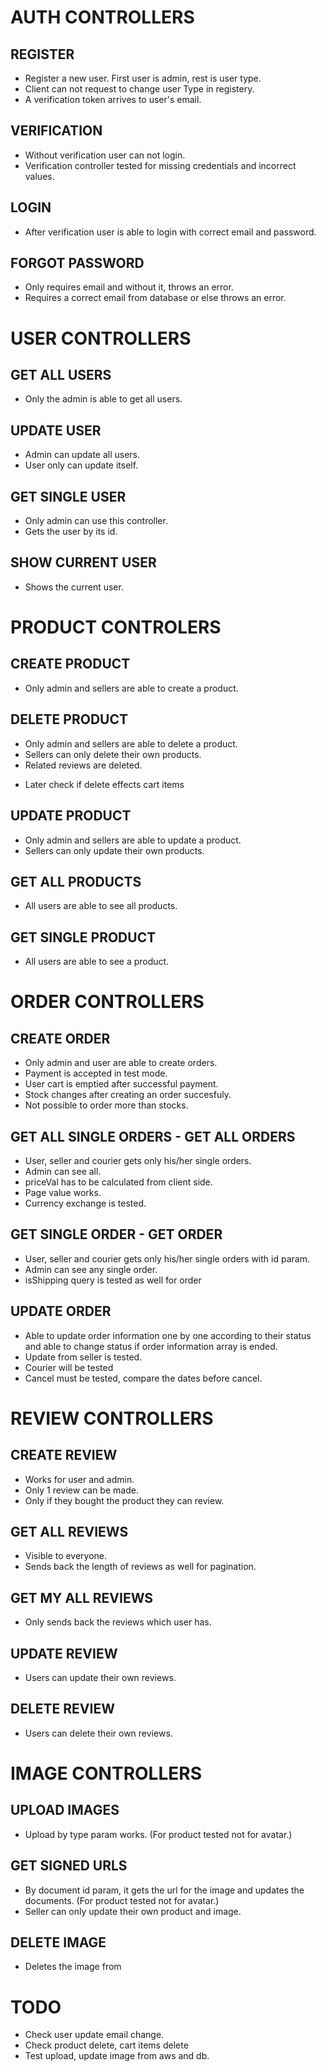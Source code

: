 # AUTH CONTROLLERS

## REGISTER

- Register a new user. First user is admin, rest is user type.
- Client can not request to change user Type in registery.
- A verification token arrives to user's email.

## VERIFICATION

- Without verification user can not login.
- Verification controller tested for missing credentials and incorrect values.

## LOGIN

- After verification user is able to login with correct email and password.

## FORGOT PASSWORD

- Only requires email and without it, throws an error.
- Requires a correct email from database or else throws an error.

# USER CONTROLLERS

## GET ALL USERS

- Only the admin is able to get all users.

## UPDATE USER

- Admin can update all users.
- User only can update itself.

## GET SINGLE USER

- Only admin can use this controller.
- Gets the user by its id.

## SHOW CURRENT USER

- Shows the current user.

# PRODUCT CONTROLERS

## CREATE PRODUCT

- Only admin and sellers are able to create a product.

## DELETE PRODUCT

- Only admin and sellers are able to delete a product.
- Sellers can only delete their own products.
- Related reviews are deleted.
<!-- ! -->
- Later check if delete effects cart items

## UPDATE PRODUCT

- Only admin and sellers are able to update a product.
- Sellers can only update their own products.

## GET ALL PRODUCTS

- All users are able to see all products.

## GET SINGLE PRODUCT

- All users are able to see a product.

# ORDER CONTROLLERS

## CREATE ORDER

- Only admin and user are able to create orders.
- Payment is accepted in test mode.
- User cart is emptied after successful payment.
- Stock changes after creating an order succesfuly.
- Not possible to order more than stocks.

## GET ALL SINGLE ORDERS - GET ALL ORDERS

- User, seller and courier gets only his/her single orders.
- Admin can see all.
- priceVal has to be calculated from client side.
- Page value works.
- Currency exchange is tested.

## GET SINGLE ORDER - GET ORDER

- User, seller and courier gets only his/her single orders with id param.
- Admin can see any single order.
- isShipping query is tested as well for order

## UPDATE ORDER

- Able to update order information one by one according to their status and able to change status if order information array is ended.
- Update from seller is tested.
- Courier will be tested
- Cancel must be tested, compare the dates before cancel.

# REVIEW CONTROLLERS

## CREATE REVIEW

- Works for user and admin.
- Only 1 review can be made.
- Only if they bought the product they can review.

## GET ALL REVIEWS

- Visible to everyone.
- Sends back the length of reviews as well for pagination.

## GET MY ALL REVIEWS

- Only sends back the reviews which user has.

## UPDATE REVIEW

- Users can update their own reviews.

## DELETE REVIEW

- Users can delete their own reviews.

# IMAGE CONTROLLERS

## UPLOAD IMAGES

- Upload by type param works. (For product tested not for avatar.)

## GET SIGNED URLS

- By document id param, it gets the url for the image and updates the documents. (For product tested not for avatar.)
- Seller can only update their own product and image.

## DELETE IMAGE

- Deletes the image from

# TODO

- Check user update email change.
- Check product delete, cart items delete
- Test upload, update image from aws and db.

